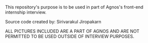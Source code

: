 This repository's purpose is to be used in part of Agnos's front-end internship interview.

Source code created by: Sirivarakul Jiropakarn

ALL PICTURES INCLUDED ARE A PART OF AGNOS AND ARE NOT PERMITTED TO BE USED OUTSIDE OF INTERVIEW PURPOSES.
